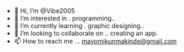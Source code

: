 - 👋 Hi, I’m @Vibe2005
- 👀 I’m interested in . programming..
- 🌱 I’m currently learning . graphic designing..
- 💞️ I’m looking to collaborate on .. creating an app.
- 📫 How to reach me ... mayomikunmakinde@gmail.com


<!---
Vibe2005/Vibe2005 is a ✨ special ✨ repository because its `README.md` (this file) appears on your GitHub profile.
You can click the Preview link to take a look at your changes.
--->

